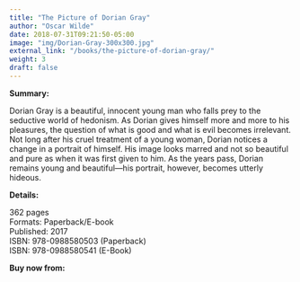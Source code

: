 ```yaml
---
title: "The Picture of Dorian Gray"
author: "Oscar Wilde"
date: 2018-07-31T09:21:50-05:00
image: "img/Dorian-Gray-300x300.jpg"
external_link: "/books/the-picture-of-dorian-gray/"
weight: 3
draft: false
---
```

**Summary:**<br>

Dorian Gray is a beautiful, innocent young man who falls prey to the seductive world of hedonism. As Dorian gives himself more and more to his pleasures, the question of what is good and what is evil becomes irrelevant. Not long after his cruel treatment of a young woman, Dorian notices a change in a portrait of himself. His image looks marred and not so beautiful and pure as when it was first given to him. As the years pass, Dorian remains young and beautiful—his portrait, however, becomes utterly hideous.

**Details:**<br>

362 pages<br>
Formats: Paperback/E-book<br>
Published: 2017<br>
ISBN: 978-0988580503 (Paperback)<br>
ISBN: 978-0988580541 (E-Book)<br>

**Buy now from:**<br>
